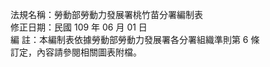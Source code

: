 法規名稱：勞動部勞動力發展署桃竹苗分署編制表  
修正日期：民國 109 年 06 月 01 日  
編 註：本編制表依據勞動部勞動力發展署各分署組織準則第 6 條  
訂定，內容請參閱相關圖表附檔。  


